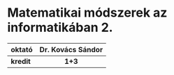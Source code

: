 # Matematikai módszerek az informatikában 2.

| oktató | Dr. Kovács Sándor |
| :- | :-: |
| **kredit** | **1+3** |